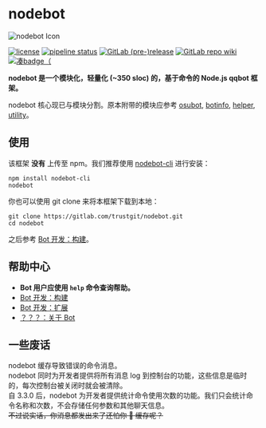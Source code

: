 # nodebot
![nodebot Icon](https://gitlab.com/trustgit/nodebot/raw/master/doc/static/backgrounded-icon.jpg)

[![license](https://img.shields.io/badge/license-MIT-55aa55.svg)](https://gitlab.com/trustgit/nodebot/blob/master/LICENSE)
[![pipeline status](https://gitlab.com/trustgit/nodebot/badges/master/pipeline.svg)](https://gitlab.com/trustgit/nodebot/commits/master)
[![GitLab (pre-)release](https://img.shields.io/badge/see-latest%20release-5555ff.svg)](https://gitlab.com/trustgit/nodebot/tags)
[![GitLab repo wiki](https://img.shields.io/badge/read-repo%20wiki-ffaa55.svg)](https://gitlab.com/trustgit/nodebot/wikis)
[![凑badge（](https://img.shields.io/badge/developed%20for-osu!-ff6699.svg)](https://osu.ppy.sh/home)

**nodebot 是一个模块化，轻量化 (~350 sloc) 的，基于命令的 Node.js qqbot 框架。**

nodebot 核心现已与模块分割。原本附带的模块应参考 [osubot](https://gitlab.com/trustgit/nodebot-module-osubot), [botinfo](https://gitlab.com/trustgit/nodebot-module-botinfo), [helper](https://gitlab.com/trustgit/nodebot-module-helper), [utility](https://gitlab.com/trustgit/nodebot-module-utility)。

## 使用
该框架 **没有** 上传至 npm。我们推荐使用 [nodebot-cli](https://gitlab.com/trustgit/nodebot-cli) 进行安装：
```shell
npm install nodebot-cli
nodebot
```

你也可以使用 git clone 来将本框架下载到本地：

```shell
git clone https://gitlab.com/trustgit/nodebot.git
cd nodebot
```

之后参考 [Bot 开发：构建](https://gitlab.com/trustgit/nodebot/wikis/Build)。

## 帮助中心
- **Bot 用户应使用 `help` 命令查询帮助。**
- [Bot 开发：构建](https://gitlab.com/trustgit/nodebot/wikis/Build)
- [Bot 开发：扩展](https://gitlab.com/trustgit/nodebot/wikis/Development)
- [？？？：关于 Bot](https://gitlab.com/trustgit/nodebot/wikis/About)

## 一些废话
nodebot 缓存导致错误的命令消息。  
nodebot 同时为开发者提供将所有消息 log 到控制台的功能，这些信息是临时的，每次控制台被关闭时就会被清除。  
自 3.3.0 后，nodebot 为开发者提供统计命令使用次数的功能。我们只会统计命令名称和次数，不会存储任何参数和其他聊天信息。  
~~不过说实话，你消息都发出来了还怕你 :horse: 缓存呢？~~